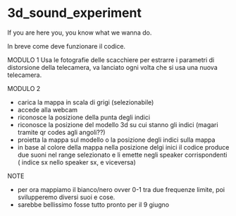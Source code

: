 # 3d_sound_experiment
If you are here you, you know what we wanna do.


In breve come deve funzionare il codice.

MODULO 1
Usa le fotografie delle scacchiere per estrarre i parametri di distorsione della telecamera, va lanciato ogni volta che si usa una nuova telecamera.

MODULO 2
- carica la mappa in scala di grigi (selezionabile)
- accede alla webcam
- riconosce la posizione della punta degli indici
- riconosce la posizione del modello 3d su cui stanno gli indici (magari tramite qr codes agli angoli??)
- proietta la mappa sul modello o la posizione degli indici sulla mappa
- in base al colore della mappa nella posizione delgi inici il codice produce due suoni nel range selezionato e li emette negli speaker corrispondenti ( indice sx nello speaker sx, e viceversa)

NOTE
- per ora mappiamo il bianco/nero ovver 0-1 tra due frequenze limite, poi svilupperemo diversi suoi e cose.
- sarebbe bellissimo fosse tutto pronto per il 9 giugno

